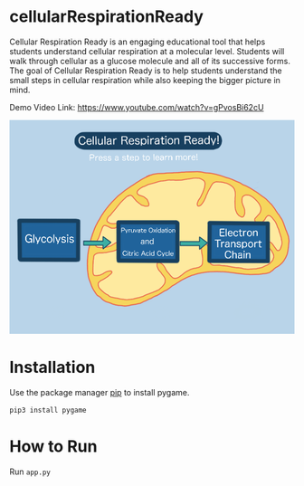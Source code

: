 # cellularRespirationReady

Cellular Respiration Ready is an engaging educational tool that helps students understand cellular respiration at a molecular level. Students will walk through cellular as a glucose molecule and all of its successive forms. The goal of Cellular Respiration Ready is to help students understand the small steps in cellular respiration while also keeping the bigger picture in mind.

Demo Video Link: https://www.youtube.com/watch?v=gPvosBi62cU

![readme img](./images/home.png)

# Installation
Use the package manager [pip](https://pip.pypa.io/en/stable/) to install pygame.

```bash
pip3 install pygame
```
# How to Run
Run ```app.py```
